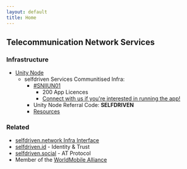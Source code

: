 ```yaml
---
layout: default
title: Home
---
```


## Telecommunication Network Services

### Infrastructure
- [Unity Node](https://unitynodes.io)
    - selfdriven Services Communitised Infra:
        - [#SNIIUN01](https://adastat.net/policies/269366d093249b0cac98fa9fcbc374578429534e3b7adeac09f081e3)
            - 200 App Licences
            - [Connect with us if you're interested in running the app!](https://selfdriven.fyi/connect)
        - Unity Node Referral Code: **SELFDRIVEN**
        - [Resources](/resources/)

### Related
- [selfdriven.network Infra Interface](https://selfdriven.network/infra-interface)
- [selfdriven.id](https://selfdriven.id) - Identity & Trust
- [selfdriven.social](https://selfdriven.social) - AT Protocol
- Member of the [WorldMobile Alliance](https://www.worldmobilealliance.io/)


